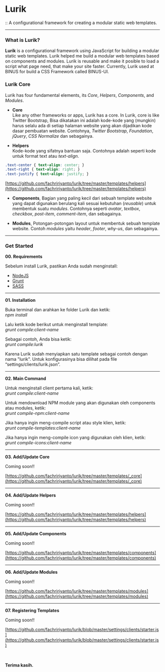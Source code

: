 # Lurik
:: A configurational framework for creating a modular static web templates.

-----

### What is Lurik?
**Lurik** is a configurational framework using JavaScript for building a modular static web templates. Lurik helped me build a modular web templates based on components and modules. Lurik is reusable and make it posible to load a script what page need, that make your site faster. Currently, Lurik used at BINUS for build a CSS Framework called BINUS-UI.


### Lurik Core
Lurik has four fundamental elements, its *Core*, *Helpers*, *Components*, and *Modules*.

- **Core**\
Like any other frameworks or apps, Lurik has a core. In Lurik, core is like Twitter Bootstrap, 
Bisa dikatakan ini adalah kode-kode yang (mungkin) harus selalu ada di setiap halaman website yang akan dijadikan kode dasar pembuatan website. Contohnya, *Twitter Bootstrap*, *Foundation*, *jQuery*, *CSS Normalize* dan sebagainya.

- **Helpers**\
Kode-kode yang sifatnya bantuan saja. Contohnya adalah seperti kode untuk format text atau *text-align*.
```css
.text-center { text-align: center; }
.text-right { text-align: right; }
.text-justify { text-align: justify; }
```
[https://github.com/fachririyanto/lurik/tree/master/templates/helpers](https://github.com/fachririyanto/lurik/tree/master/templates/helpers)

- **Components**, Bagian yang paling kecil dari sebuah template website yang dapat digunakan berulang kali sesuai kebutuhan (*reusable*) untuk membentuk suatu *modules*. Contohnya seperti *avatar*, *textbox*, *checkbox*, *post-item*, *comment-item*, dan sebagainya.

- **Modules**, Potongan-potongan layout untuk membentuk sebuah template website. Contoh *modules* yaitu *header*, *footer*, *why-us*, dan sebagainya.

-----

### Get Started

**00. Requirements**

Sebelum install Lurik, pastikan Anda sudah menginstall:
- [NodeJS](https://nodejs.org/en/)
- [Grunt](https://gruntjs.com/)
- [SASS](https://sass-lang.com/)

-----

**01. Installation**

Buka terminal dan arahkan ke folder Lurik dan ketik:\
*npm install*

Lalu ketik kode berikut untuk menginstall template:\
*grunt compile:client-name*

Sebagai contoh, Anda bisa ketik:\
*grunt compile:lurik*

Karena Lurik sudah menyiapkan satu template sebagai contoh dengan nama "lurik". Untuk konfigurasinya bisa dilihat pada file “settings/clients/lurik.json”.

-----

**02. Main Command**

Untuk menginstall client pertama kali, ketik:\
*grunt compile:client-name*

Untuk mendownload NPM module yang akan digunakan oleh components atau modules, ketik:\
*grunt compile-npm:client-name*

Jika hanya ingin meng-compile script atau style klien, ketik:\
*grunt compile-templates:client-name*

Jika hanya ingin meng-compile icon yang digunakan oleh klien, ketik:\
*grunt compile-icons:client-name*

------

**03. Add/Update Core**

Coming soon!!

[https://github.com/fachririyanto/lurik/tree/master/templates/_core](https://github.com/fachririyanto/lurik/tree/master/templates/_core)

-----

**04. Add/Update Helpers**

Coming soon!!

[https://github.com/fachririyanto/lurik/tree/master/templates/helpers](https://github.com/fachririyanto/lurik/tree/master/templates/helpers)

-----

**05. Add/Update Components**

Coming soon!!

[https://github.com/fachririyanto/lurik/tree/master/templates/components](https://github.com/fachririyanto/lurik/tree/master/templates/components)

-----

**06. Add/Update Modules**

Coming soon!!

[https://github.com/fachririyanto/lurik/tree/master/templates/modules](https://github.com/fachririyanto/lurik/tree/master/templates/modules)

-----

**07. Registering Templates**

Coming soon!!

[https://github.com/fachririyanto/lurik/blob/master/settings/clients/starter.js](https://github.com/fachririyanto/lurik/blob/master/settings/clients/starter.js)

\
\
**Terima kasih.**
